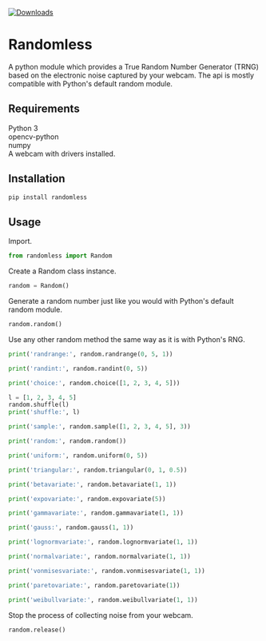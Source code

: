 [![Downloads](https://pepy.tech/badge/randomless)](https://pepy.tech/project/randomless)
# Randomless
A python module which provides a True Random Number Generator (TRNG) based on the electronic noise captured by your webcam. The api is mostly compatible with Python's default random module.
## Requirements
Python 3 \
opencv-python \
numpy \
A webcam with drivers installed.
## Installation
```sh
pip install randomless
```
## Usage
Import.
```python
from randomless import Random
```
Create a Random class instance.
```python
random = Random()
```
Generate a random number just like you would with Python's default random module.
```python
random.random()
```
Use any other random method the same way as it is with Python's RNG.
```python
print('randrange:', random.randrange(0, 5, 1))

print('randint:', random.randint(0, 5))

print('choice:', random.choice([1, 2, 3, 4, 5]))

l = [1, 2, 3, 4, 5]
random.shuffle(l)
print('shuffle:', l)

print('sample:', random.sample([1, 2, 3, 4, 5], 3))

print('random:', random.random())

print('uniform:', random.uniform(0, 5))

print('triangular:', random.triangular(0, 1, 0.5))

print('betavariate:', random.betavariate(1, 1))

print('expovariate:', random.expovariate(5))

print('gammavariate:', random.gammavariate(1, 1))

print('gauss:', random.gauss(1, 1))

print('lognormvariate:', random.lognormvariate(1, 1))

print('normalvariate:', random.normalvariate(1, 1))

print('vonmisesvariate:', random.vonmisesvariate(1, 1))

print('paretovariate:', random.paretovariate(1))

print('weibullvariate:', random.weibullvariate(1, 1))
```
Stop the process of collecting noise from your webcam.
```python
random.release()
```
